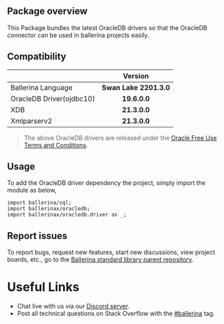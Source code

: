 ## Package overview

This Package bundles the latest OracleDB drivers so that the OracleDB connector can be used in ballerina projects easily.

## Compatibility

| |        Version         |
|:---|:----------------------:|
|Ballerina Language | **Swan Lake 2201.3.0** |
|OracleDB Driver(ojdbc10) |      **19.6.0.0**      |
|XDB |      **21.3.0.0**      |
|Xmlparserv2 |      **21.3.0.0**      |


> The above OracleDB drivers are released under the [Oracle Free Use Terms and Conditions](https://www.oracle.com/downloads/licenses/oracle-free-license.html). 

## Usage

To add the OracleDB driver dependency the project, simply import the module as below,

```ballerina
import ballerina/sql;
import ballerinax/oracledb;
import ballerinax/oracledb.driver as _;
```

## Report issues

To report bugs, request new features, start new discussions, view project boards, etc., go to the [Ballerina standard library parent repository](https://github.com/ballerina-platform/ballerina-standard-library).


# Useful Links
* Chat live with us via our [Discord server](https://discord.gg/ballerinalang).
* Post all technical questions on Stack Overflow with the [#ballerina](https://stackoverflow.com/questions/tagged/ballerina) tag.
